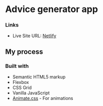# Advice generator app

### Links

- Live Site URL: [Netlify](https://advice-appgen.netlify.app/)

## My process

### Built with

- Semantic HTML5 markup
- Flexbox
- CSS Grid
- Vanilla JavaScript
- [Animate.css](https://animate.style) - For animations
